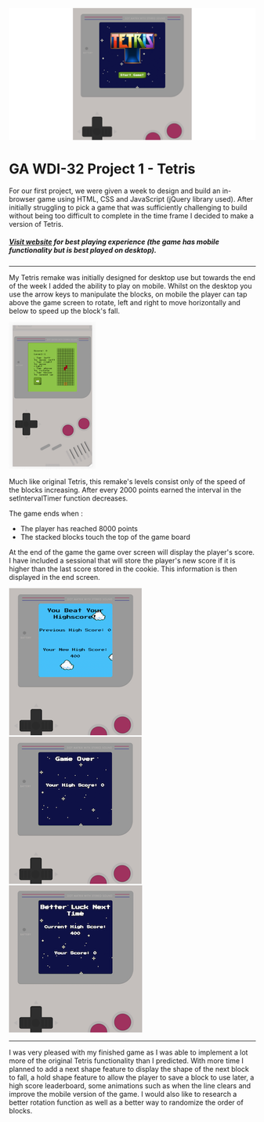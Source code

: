 <img src="src/images/tetris-start-screen.jpg">

# GA WDI-32 Project 1 - Tetris

For our first project, we were given a week to design and build an in-browser game using HTML, CSS and JavaScript (jQuery library used). After initially struggling to pick a game that was sufficiently challenging to build without being too difficult to complete in the time frame I decided to make a version of Tetris.

##### [Visit website](https://old-school-tetris.herokuapp.com/) for best playing experience (the game has mobile functionality but is best played on desktop).

---

My Tetris remake was initially designed for desktop use but towards the end of the week I added the ability to play on mobile. Whilst on the desktop you use the arrow keys to manipulate the blocks, on mobile the player can tap above the game screen to rotate, left and right to move horizontally and below to speed up the block's fall.

<img src="src/images/tetris-mobile.png">

Much like original Tetris, this remake's levels consist only of the speed of the blocks increasing. After every 2000 points earned the interval in the setIntervalTimer function decreases.

The game ends when :
- The player has reached 8000 points
- The stacked blocks touch the top of the game board


At the end of the game the game over screen will display the player's score. I have included a sessional that will store the player's new score if it is higher than the last score stored in the cookie. This information is then displayed in the end screen.

<img src="src/images/tetris-beat-high-score.png">
<img src="src/images/tetris-game-over.png">
<img src="src/images/tetris-no-high-score.png">

---

I was very pleased with my finished game as I was able to implement a lot more of the original Tetris functionality than I predicted. With more time I planned to add a next shape feature to display the shape of the next block to fall, a hold shape feature to allow the player to save a block to use later, a high score leaderboard, some animations such as when the line clears and improve the mobile version of the game. I would also like to research a better rotation function as well as a better way to randomize the order of blocks.
